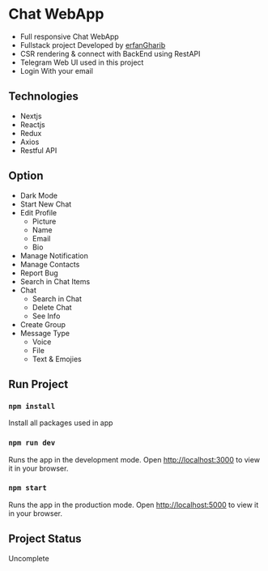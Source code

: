 # Chat WebApp
- Full responsive Chat WebApp
- Fullstack project Developed by [erfanGharib](https://github.com/erfanGharib)
- CSR rendering & connect with BackEnd using RestAPI
- Telegram Web UI used in this project
- Login With your email

## Technologies
- Nextjs
- Reactjs
- Redux
- Axios
- Restful API

## Option
- Dark Mode
- Start New Chat
- Edit Profile
    - Picture
    - Name
    - Email
    - Bio
- Manage Notification
- Manage Contacts
- Report Bug
- Search in Chat Items
- Chat
    - Search in Chat
    - Delete Chat
    - See Info
- Create Group
- Message Type
    - Voice
    - File
    - Text & Emojies

## Run Project
### `npm install`
Install all packages used in app

### `npm run dev`
Runs the app in the development mode.
Open [http://localhost:3000](http://localhost:3000) to view it in your browser.

### `npm start`
Runs the app in the production mode.
Open [http://localhost:5000](http://localhost:3000) to view it in your browser.

## Project Status
Uncomplete